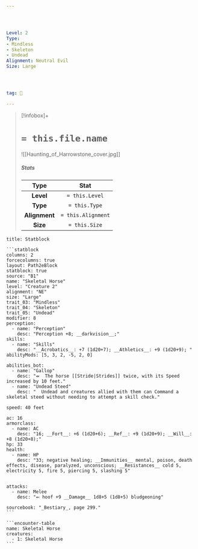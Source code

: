 ```yaml
---




Level: 2
Type:
- Mindless
- Skeleton
- Undead
Alignment: Neutral Evil
Size: Large




tag: 👹

---
```


> [!infobox]+
> #  `= this.file.name`
> ![[Haunting_of_Harrowstone_cover.jpg]]
> ##### Stats
> Type | Stat |
> :---:|:---:|
> **Level** | `= this.Level` |
> **Type** | `= this.Type` |
> **Alignment** | `= this.Alignment` |
> **Size** | `= this.Size` |



````ad-info
title: Statblock

```statblock
columns: 2
forcecolumns: true
layout: Path2eBlock
statblock: true
source: "B1"
name: "Skeletal Horse"
level: "Creature 2"
alignment: "NE"
size: "Large"
trait_03: "Mindless"
trait_04: "Skeleton"
trait_05: "Undead"
modifier: 8
perception:
  - name: "Perception"
    desc: "Perception +8; __darkvision__;"
skills:
  - name: "Skills"
    desc: "__Acrobatics__: +7 (1d20+7); __Athletics__: +9 (1d20+9); "
abilityMods: [5, 3, 2, -5, 2, 0]

abilities_bot:
  - name: "Gallop"
    desc: "⬺  The horse [[Stride|Strides]] twice, with its Speed increased by 10 feet."
  - name: "Undead Steed"
    desc: "  Undead and creatures allied with them can Command a skeletal steed without needing to attempt a skill check."

speed: 40 feet

ac: 16
armorclass:
  - name: AC
    desc: "16; __Fort__: +6 (1d20+6); __Ref__: +9 (1d20+9); __Will__: +8 (1d20+8);"
hp: 33
health:
  - name: HP
    desc: "33; negative healing; __Immunities__ mental, poison, death effects, disease, paralyzed, unconscious; __Resistances__ cold 5, electricity 5, fire 5, piercing 5, slashing 5"


attacks:
  - name: Melee
    desc: "⬻ hoof +9 __Damage__ 1d8+5 (1d8+5) bludgeoning"

sourcebook: "_Bestiary_, page 299."
```

```encounter-table
name: Skeletal Horse
creatures:
  - 1: Skeletal Horse
```

````



